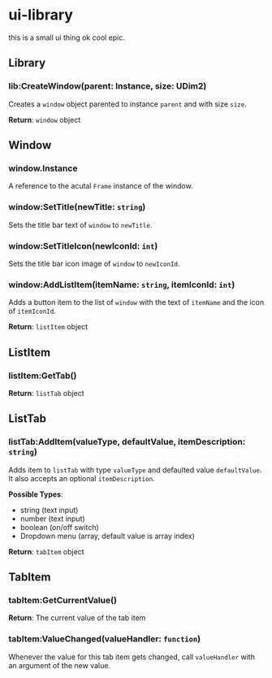 # ui-library

this is a small ui thing ok cool epic.

## Library

### lib:CreateWindow(parent: Instance, size: UDim2)

Creates a `window` object parented to instance `parent` and with size `size`.

**Return**: `window` object

## Window

### window.Instance

A reference to the acutal `Frame` instance of the window.

### window:SetTitle(newTitle: `string`)

Sets the title bar text of `window` to `newTitle`.

### window:SetTitleIcon(newIconId: `int`)

Sets the title bar icon image of `window` to `newIconId`.

### window:AddListItem(itemName: `string`, itemIconId: `int`)

Adds a button item to the list of `window` with the text of `itemName` and the icon of `itemIconId`.

**Return**: `listItem` object

## ListItem

### listItem:GetTab()

**Return**: `listTab` object

## ListTab

### listTab:AddItem(valueType, defaultValue, itemDescription: `string`)

Adds item to `listTab` with type `valueType` and defaulted value `defaultValue`. It also accepts an optional `itemDescription`.

**Possible Types**:
- string (text input)
- number (text input)
- boolean (on/off switch)
- Dropdown menu (array, default value is array index)

**Return**: `tabItem` object

## TabItem

### tabItem:GetCurrentValue()

**Return**: The current value of the tab item

### tabItem:ValueChanged(valueHandler: `function`)

Whenever the value for this tab item gets changed, call `valueHandler` with an argument of the new value.
